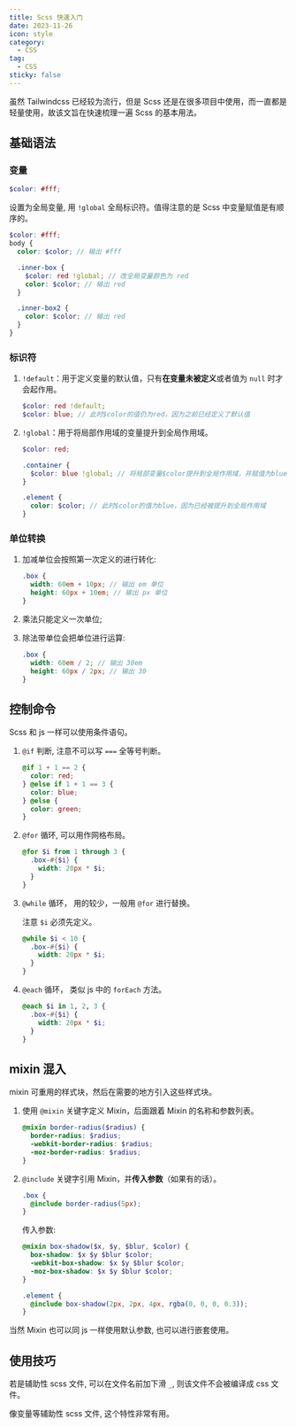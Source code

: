 ```yaml
---
title: Scss 快速入门
date: 2023-11-26
icon: style
category:
  - CSS
tag:
  - CSS
sticky: false
---
```


虽然 Tailwindcss 已经较为流行，但是 Scss 还是在很多项目中使用，而一直都是轻量使用，故该文旨在快速梳理一遍 Scss 的基本用法。

## 基础语法

### 变量

```scss
$color: #fff;
```

设置为全局变量, 用 `!global` 全局标识符。值得注意的是 Scss 中变量赋值是有顺序的。

```scss
$color: #fff;
body {
  color: $color; // 输出 #fff

  .inner-box {
    $color: red !global; // 改全局变量颜色为 red
    color: $color; // 输出 red
  }

  .inner-box2 {
    color: $color; // 输出 red
  }
}
```

### 标识符

1. `!default`：用于定义变量的默认值，只有**在变量未被定义**或者值为 `null` 时才会起作用。

   ```scss
   $color: red !default;
   $color: blue; // 此时$color的值仍为red，因为之前已经定义了默认值
   ```

2. `!global`：用于将局部作用域的变量提升到全局作用域。

   ```scss
   $color: red;

   .container {
     $color: blue !global; // 将局部变量$color提升到全局作用域，并赋值为blue
   }

   .element {
     color: $color; // 此时$color的值为blue，因为已经被提升到全局作用域
   }
   ```

### 单位转换

1. 加减单位会按照第一次定义的进行转化:

   ```scss
   .box {
     width: 60em + 10px; // 输出 em 单位
     height: 60px + 10em; // 输出 px 单位
   }
   ```

2. 乘法只能定义一次单位;
3. 除法带单位会把单位进行运算:

   ```scss
   .box {
     width: 60em / 2; // 输出 30em
     height: 60px / 2px; // 输出 30
   }
   ```

## 控制命令

Scss 和 js 一样可以使用条件语句。

1. `@if` 判断, 注意不可以写 `===` 全等号判断。

   ```scss
   @if 1 + 1 == 2 {
     color: red;
   } @else if 1 + 1 == 3 {
     color: blue;
   } @else {
     color: green;
   }
   ```

2. `@for` 循环, 可以用作网格布局。

   ```scss
   @for $i from 1 through 3 {
     .box-#{$i} {
       width: 20px * $i;
     }
   }
   ```

3. `@while` 循环， 用的较少，一般用 `@for` 进行替换。

   注意 `$i` 必须先定义。

   ```scss
   @while $i < 10 {
     .box-#{$i} {
       width: 20px * $i;
     }
   }
   ```

4. `@each` 循环， 类似 js 中的 `forEach` 方法。

   ```scss
   @each $i in 1, 2, 3 {
     .box-#{$i} {
       width: 20px * $i;
     }
   }
   ```

## mixin 混入

mixin 可重用的样式块，然后在需要的地方引入这些样式块。

1. 使用 `@mixin` 关键字定义 Mixin，后面跟着 Mixin 的名称和参数列表。

   ```scss
   @mixin border-radius($radius) {
     border-radius: $radius;
     -webkit-border-radius: $radius;
     -moz-border-radius: $radius;
   }
   ```

2. `@include` 关键字引用 Mixin，并**传入参数**（如果有的话）。

   ```scss
   .box {
     @include border-radius(5px);
   }
   ```

   传入参数:

   ```scss
   @mixin box-shadow($x, $y, $blur, $color) {
     box-shadow: $x $y $blur $color;
     -webkit-box-shadow: $x $y $blur $color;
     -moz-box-shadow: $x $y $blur $color;
   }

   .element {
     @include box-shadow(2px, 2px, 4px, rgba(0, 0, 0, 0.3));
   }
   ```

当然 Mixin 也可以同 js 一样使用默认参数, 也可以进行嵌套使用。

## 使用技巧

若是辅助性 scss 文件, 可以在文件名前加下滑 `_`, 则该文件不会被编译成 css 文件。

像变量等辅助性 scss 文件, 这个特性非常有用。
